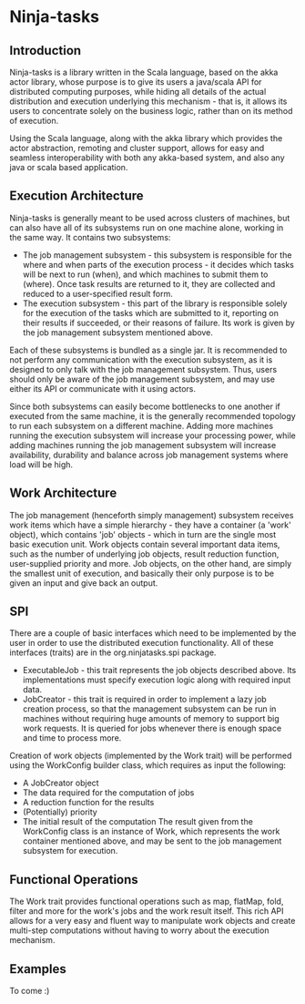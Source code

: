 Ninja-tasks
===========

Introduction
------------

Ninja-tasks is a library written in the Scala language, based on the akka actor library, whose purpose is to give its users a java/scala API for distributed computing purposes, while hiding all details of the actual distribution and execution underlying this mechanism - that is, it allows its users to concentrate solely on the business logic, rather than on its method of execution.

Using the Scala language, along with the akka library which provides the actor abstraction, remoting and cluster support, allows for easy and seamless interoperability with both any akka-based system, and also any java or scala based application.

Execution Architecture
----------------------

Ninja-tasks is generally meant to be used across clusters of machines, but can also have all of its subsystems run on one machine alone, working in the same way. It contains two subsystems:
- The job management subsystem - this subsystem is responsible for the where and when parts of the execution process - it decides which tasks will be next to run (when), and which machines to submit them to (where). Once task results are returned to it, they are collected and reduced to a user-specified result form.
- The execution subsystem - this part of the library is responsible solely for the execution of the tasks which are submitted to it, reporting on their results if succeeded, or their reasons of failure. Its work is given by the job management subsystem mentioned above.

Each of these subsystems is bundled as a single jar.
It is recommended to not perform any communication with the execution subsystem, as it is designed to only talk with the job management subsystem. Thus, users should only be aware of the job management subsystem, and may use either its API or communicate with it using actors.

Since both subsystems can easily become bottlenecks to one another if executed from the same machine, it is the generally recommended topology to run each subsystem on a different machine. Adding more machines running the execution subsystem will increase your processing power, while adding machines running the job management subsystem will increase availability, durability and balance across job management systems where load will be high.

Work Architecture
-----------------

The job management (henceforth simply management) subsystem receives work items which have a simple hierarchy - they have a container (a 'work' object), which contains 'job' objects - which in turn are the single most basic execution unit. Work objects contain several important data items, such as the number of underlying job objects, result reduction function, user-supplied priority and more.
Job objects, on the other hand, are simply the smallest unit of execution, and basically their only purpose is to be given an input and give back an output.

SPI
---

There are a couple of basic interfaces which need to be implemented by the user in order to use the distributed execution functionality. All of these interfaces (traits) are in the org.ninjatasks.spi package.
* ExecutableJob - this trait represents the job objects described above. Its implementations must specify execution logic along with required input data.
* JobCreator - this trait is required in order to implement a lazy job creation process, so that the management subsystem can be run in machines without requiring huge amounts of memory to support big work requests. It is queried for jobs whenever there is enough space and time to process more.

Creation of work objects (implemented by the Work trait) will be performed using the WorkConfig builder class, which requires as input the following:
* A JobCreator object
* The data required for the computation of jobs
* A reduction function for the results
* (Potentially) priority
* The initial result of the computation
The result given from the WorkConfig class is an instance of Work, which represents the work container mentioned above, and may be sent to the job management subsystem for execution.


Functional Operations
---------------------

The Work trait provides functional operations such as map, flatMap, fold, filter and more for the work's jobs and the work result itself. This rich API allows for a very easy and fluent way to manipulate work objects and create multi-step computations without having to worry about the execution mechanism.


Examples
--------

To come :)
